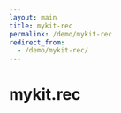```yaml
---
layout: main
title: mykit-rec
permalink: /demo/mykit-rec
redirect_from:
  - /demo/mykit-rec/
---
```


# mykit.rec
